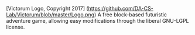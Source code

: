[Victorum Logo, Copyright 2017] (https://github.com/DA-CS-Lab/Victorum/blob/master/Logo.png)
A free block-based futuristic adventure game, allowing easy modifications through the liberal GNU-LGPL license. 
